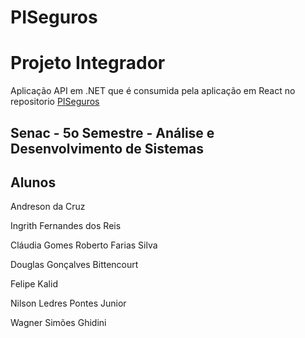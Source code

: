 # PISeguros
# Projeto Integrador

Aplicação API em .NET que é consumida pela aplicação em React no repositorio
[PISeguros](https://github.com/wagnerghidini/piseguros-app)

## Senac - 5o Semestre - Análise e Desenvolvimento de Sistemas

## Alunos

Andreson da Cruz

Ingrith Fernandes dos Reis

Cláudia Gomes Roberto Farias Silva

Douglas Gonçalves Bittencourt

Felipe Kalid

Nilson Ledres Pontes Junior

Wagner Simões Ghidini
